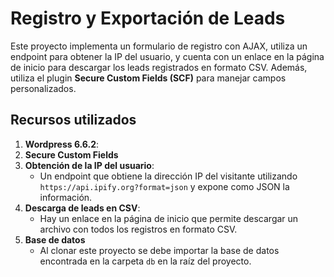 # Registro y Exportación de Leads

Este proyecto implementa un formulario de registro con AJAX, utiliza un endpoint para obtener la IP del usuario, y cuenta con un enlace en la página de inicio para descargar los leads registrados en formato CSV. Además, utiliza el plugin **Secure Custom Fields (SCF)** para manejar campos personalizados.

## Recursos utilizados

1. **Wordpress 6.6.2**:
2. **Secure Custom Fields**
3. **Obtención de la IP del usuario**:
   - Un endpoint que obtiene la dirección IP del visitante utilizando `https://api.ipify.org?format=json` y expone como JSON la información.
3. **Descarga de leads en CSV**:
   - Hay un enlace en la página de inicio que permite descargar un archivo con todos los registros en formato CSV.
4. **Base de datos**
   - Al clonar este proyecto se debe importar la base de datos encontrada en la carpeta `db` en la raíz del proyecto.
